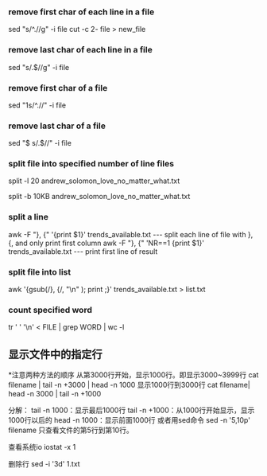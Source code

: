 ### remove first char of each line in a file
sed "s/^.//g" -i file
cut -c 2- file > new_file

### remove last char of each line in a file
sed "s/.$//g" -i file

### remove first char of a file
sed "1s/^.//" -i file

### remove last char of a file
sed "$ s/.$//" -i file

### split file into specified number of line files
split -l 20 andrew_solomon_love_no_matter_what.txt 

split -b 10KB andrew_solomon_love_no_matter_what.txt 

### split a line 
awk -F "}, {" '{print $1}' trends_available.txt              --- split each line of file with }, {, and only print first column
awk -F "}, {" 'NR==1 {print $1}' trends_available.txt        --- print first line of result

### split file into list
awk  '{gsub(/}, {/, "\n" ); print ;}' trends_available.txt > list.txt

### count specified word 
tr ' ' '\n' < FILE | grep WORD | wc -l



## 显示文件中的指定行
*注意两种方法的顺序
从第3000行开始，显示1000行。即显示3000~3999行
cat filename | tail -n +3000 | head -n 1000
显示1000行到3000行
cat filename| head -n 3000 | tail -n +1000

分解：
    tail -n 1000：显示最后1000行
    tail -n +1000：从1000行开始显示，显示1000行以后的
    head -n 1000：显示前面1000行
或者用sed命令
sed -n '5,10p' filename 只查看文件的第5行到第10行。


查看系统io
iostat -x 1

删除行
sed -i '3d' 1.txt


